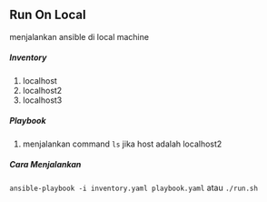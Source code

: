 ## Run On Local

menjalankan ansible di local machine

##### Inventory
1) localhost
2) localhost2
3) localhost3

##### Playbook
1) menjalankan command `ls` jika host adalah localhost2

##### Cara Menjalankan
`ansible-playbook -i inventory.yaml playbook.yaml` atau `./run.sh`